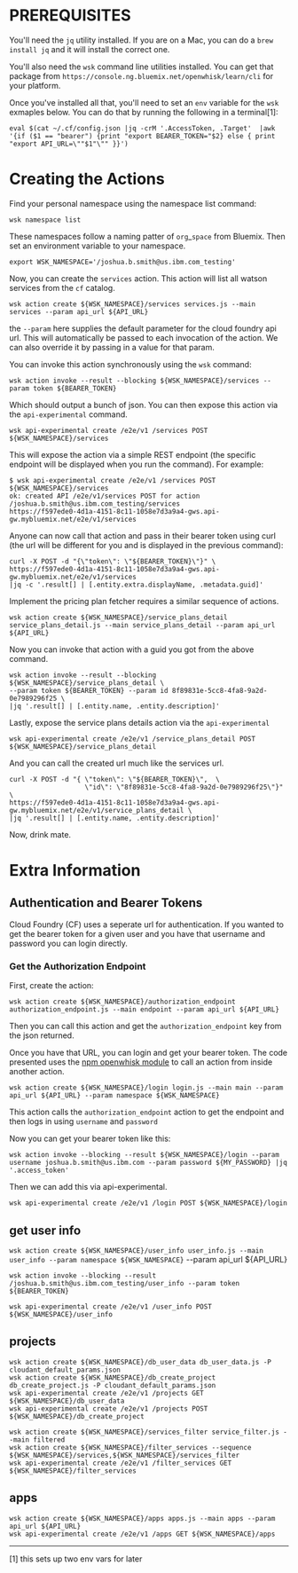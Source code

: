 # PREREQUISITES

You'll need the `jq` utility installed.  If you are on a Mac, you can do a `brew install jq`
and it will install the correct one.

You'll also need the `wsk` command line utilities installed.  You can get that package from
`https://console.ng.bluemix.net/openwhisk/learn/cli`  for your platform.

Once you've installed all that, you'll need to set an `env` variable for the `wsk` exmaples below.  You can do that by running the following in a terminal[1]:

```
eval $(cat ~/.cf/config.json |jq -crM '.AccessToken, .Target'  |awk '{if ($1 == "bearer") {print "export BEARER_TOKEN="$2} else { print "export API_URL=\""$1"\"" }}')
```


# Creating the Actions

Find your personal namespace using the namespace list command:

`wsk namespace list`

These namespaces follow a naming patter of `org`_`space` from Bluemix. Then set an environment
variable to your namespace.

`export WSK_NAMESPACE='/joshua.b.smith@us.ibm.com_testing'`

Now, you can create the `services` action.  This action will list all watson services from the `cf` catalog.

`wsk action create ${WSK_NAMESPACE}/services services.js --main services --param api_url ${API_URL}`

the `--param` here supplies the default parameter for the cloud
foundry api url.  This will automatically be passed to each invocation
of the action. We can also override it by passing in a value for that
param.

You can invoke this action synchronously using the `wsk` command:

`wsk action invoke --result --blocking ${WSK_NAMESPACE}/services --param token ${BEARER_TOKEN}`

Which should output a bunch of json.  You can then expose this action
via the `api-experimental` command.

`wsk api-experimental create /e2e/v1 /services POST ${WSK_NAMESPACE}/services`

This will expose the action via a simple REST endpoint (the specific endpoint will
be displayed when you run the command).  For example:

```
$ wsk api-experimental create /e2e/v1 /services POST ${WSK_NAMESPACE}/services
ok: created API /e2e/v1/services POST for action /joshua.b.smith@us.ibm.com_testing/services
https://f597ede0-4d1a-4151-8c11-1058e7d3a9a4-gws.api-gw.mybluemix.net/e2e/v1/services
```

Anyone can now call that action and pass in their bearer token using
curl (the url will be different for you and is displayed in the
previous command):

```
curl -X POST -d "{\"token\": \"${BEARER_TOKEN}\"}" \
https://f597ede0-4d1a-4151-8c11-1058e7d3a9a4-gws.api-gw.mybluemix.net/e2e/v1/services
|jq -c '.result[] | [.entity.extra.displayName, .metadata.guid]'
```

Implement the pricing plan fetcher requires a similar sequence of actions.

`wsk action create ${WSK_NAMESPACE}/service_plans_detail service_plans_detail.js --main service_plans_detail --param api_url ${API_URL}`

Now you can invoke that action with a guid you got from the above command.


```
wsk action invoke --result --blocking ${WSK_NAMESPACE}/service_plans_detail \
--param token ${BEARER_TOKEN} --param id 8f89831e-5cc8-4fa8-9a2d-0e7989296f25 \
|jq '.result[] | [.entity.name, .entity.description]'
```

Lastly, expose the service plans details action via the `api-experimental`

```
wsk api-experimental create /e2e/v1 /service_plans_detail POST ${WSK_NAMESPACE}/service_plans_detail
```

And you can call the created url much like the services url.

```
curl -X POST -d "{ \"token\": \"${BEARER_TOKEN}\",  \
                   \"id\": \"8f89831e-5cc8-4fa8-9a2d-0e7989296f25\"}" \
https://f597ede0-4d1a-4151-8c11-1058e7d3a9a4-gws.api-gw.mybluemix.net/e2e/v1/service_plans_detail \
|jq '.result[] | [.entity.name, .entity.description]'
```

Now, drink mate.


# Extra Information

## Authentication and Bearer Tokens

Cloud Foundry (CF) uses a seperate url for authentication.  If you wanted to get
the bearer token for a given user and you have that username and password you can login
directly.

### Get the Authorization Endpoint


First, create the action:

`wsk action create ${WSK_NAMESPACE}/authorization_endpoint authorization_endpoint.js --main endpoint --param api_url ${API_URL}`

Then you can call this action and get the `authorization_endpoint` key from the json returned.

Once you have that URL, you can login and get your bearer token.  The code presented
uses the [npm openwhisk module](https://www.npmjs.com/package/openwhisk) to call an action from
inside another action.

`wsk action create ${WSK_NAMESPACE}/login login.js --main main --param api_url ${API_URL} --param namespace ${WSK_NAMESPACE}`

This action calls the `authorization_endpoint` action to get the endpoint and then logs in using
`username` and `password`

Now you can get your bearer token like this:

`wsk action invoke --blocking --result ${WSK_NAMESPACE}/login --param username joshua.b.smith@us.ibm.com --param password ${MY_PASSWORD} |jq '.access_token'`

Then we can add this via api-experimental.

`wsk api-experimental create /e2e/v1 /login POST ${WSK_NAMESPACE}/login`

## get user info

`wsk action create ${WSK_NAMESPACE}/user_info user_info.js --main user_info --param namespace ${WSK_NAMESPACE}` --param api_url ${API_URL}

`wsk action invoke --blocking --result /joshua.b.smith@us.ibm.com_testing/user_info --param token ${BEARER_TOKEN}`

`wsk api-experimental create /e2e/v1 /user_info POST ${WSK_NAMESPACE}/user_info`


##  projects
```
wsk action create ${WSK_NAMESPACE}/db_user_data db_user_data.js -P cloudant_default_params.json
wsk action create ${WSK_NAMESPACE}/db_create_project db_create_project.js -P cloudant_default_params.json
wsk api-experimental create /e2e/v1 /projects GET ${WSK_NAMESPACE}/db_user_data
wsk api-experimental create /e2e/v1 /projects POST ${WSK_NAMESPACE}/db_create_project

wsk action create ${WSK_NAMESPACE}/services_filter service_filter.js --main filtered
wsk action create ${WSK_NAMESPACE}/filter_services --sequence ${WSK_NAMESPACE}/services,${WSK_NAMESPACE}/services_filter
wsk api-experimental create /e2e/v1 /filter_services GET ${WSK_NAMESPACE}/filter_services
```

## apps

```
wsk action create ${WSK_NAMESPACE}/apps apps.js --main apps --param api_url ${API_URL}
wsk api-experimental create /e2e/v1 /apps GET ${WSK_NAMESPACE}/apps
```
---
[1] this sets up two env vars for later
